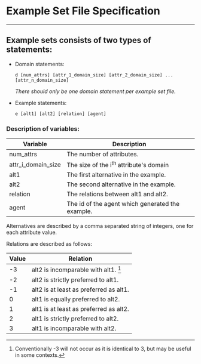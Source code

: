 # Example Set File Specification
----

## Example sets consists of two types of statements:

- Domain statements:

  ```
  d [num_attrs] [attr_1_domain_size] [attr_2_domain_size] ... [attr_n_domain_size]
  ```

  *There should only be one domain statement per example set file.*

- Example statements:

  ```
  e [alt1] [alt2] [relation] [agent]
  ```

### Description of variables:

| Variable           | Description                                       |
|--------------------|---------------------------------------------------|
| num_attrs          | The number of attributes.                         |
| attr_i_domain_size | The size of the i<sup>th</sup> attribute's domain |
| alt1               | The first alternative in the example.             |
| alt2               | The second alternative in the example.            |
| relation           | The relations between alt1 and alt2.              |
| agent              | The id of the agent which generated the example.  |

Alternatives are described by a comma separated string of integers, one for each attribute value.

Relations are described as follows:

| Value | Relation                               |
|-------|----------------------------------------|
|  -3   | alt2 is incomparable with alt1. [^1]   |  
|  -2   | alt2 is strictly preferred to alt1.    |
|  -1   | alt2 is at least as preferred as alt1. |
|   0   | alt1 is equally preferred to alt2.     |
|   1   | alt1 is at least as preferred as alt2. |
|   2   | alt1 is strictly preferred to alt2.    |
|   3   | alt1 is incomparable with alt2.        |

[^1]: Conventionally -3 will not occur as it is identical to 3, but may be useful in some contexts.

